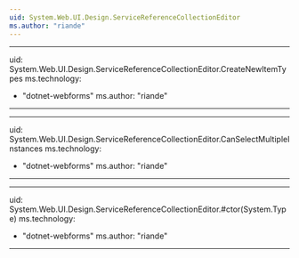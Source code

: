 ```yaml
---
uid: System.Web.UI.Design.ServiceReferenceCollectionEditor
ms.author: "riande"
---
```


---
uid: System.Web.UI.Design.ServiceReferenceCollectionEditor.CreateNewItemTypes
ms.technology: 
  - "dotnet-webforms"
ms.author: "riande"
---

---
uid: System.Web.UI.Design.ServiceReferenceCollectionEditor.CanSelectMultipleInstances
ms.technology: 
  - "dotnet-webforms"
ms.author: "riande"
---

---
uid: System.Web.UI.Design.ServiceReferenceCollectionEditor.#ctor(System.Type)
ms.technology: 
  - "dotnet-webforms"
ms.author: "riande"
---

